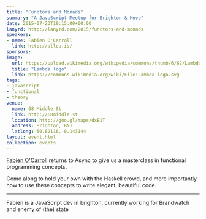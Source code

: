 ```yaml
---
title: "Functors and Monads"
summary: "A JavaScript Meetup for Brighton & Hove"
date: 2015-07-23T19:15:00+00:00
lanyrd: http://lanyrd.com/2015/functors-and-monads
speakers:
- name: Fabien O'Carroll
  link: http://allou.is/
sponsors:
image:
  url: https://upload.wikimedia.org/wikipedia/commons/thumb/6/62/Lambda-logo.svg/2000px-Lambda-logo.svg.png
  title: "Lambda logo"
  link: https://commons.wikimedia.org/wiki/File:Lambda-logo.svg
tags:
- javascript
- functional
- theory
venue:
  name: 68 Middle St
  link: http://68middle.st
  location: http://goo.gl/maps/dxEiT
  address: Brighton, BN1
  latlong: 50.82116,-0.143144
layout: event.html
collection: events
---
```


[Fabien O'Carroll][fabien] returns to Async to give us a masterclass in functional programming concepts.

Come along to hold your own with the Haskell crowd, and more importantly how to use these concepts to write elegant, beautiful code.

***

Fabien is a JavaScript dev in brighton, currently working for Brandwatch and enemy of (the) state

[fabien]: http://allou.is/ 
